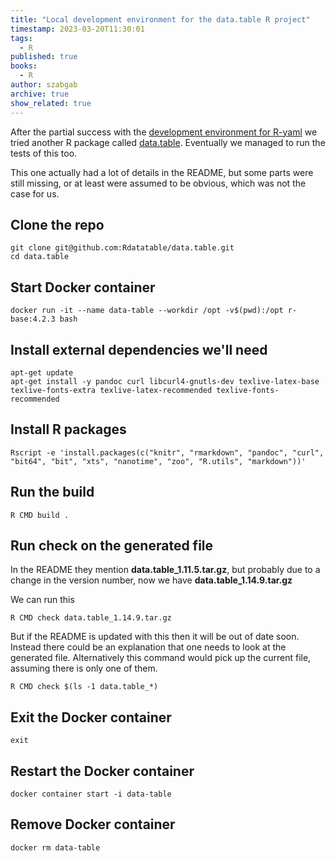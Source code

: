 ```yaml
---
title: "Local development environment for the data.table R project"
timestamp: 2023-03-20T11:30:01
tags:
  - R
published: true
books:
  - R
author: szabgab
archive: true
show_related: true
---
```



After the partial success with the [development environment for R-yaml](https://code-maven.com/development-environment-for-r-yaml) we tried another R package
called [data.table](https://github.com/Rdatatable/data.table). Eventually we managed to run the tests of this too.


This one actually had a lot of details in the README, but some parts were still missing, or at least were assumed to be obvious, which was not the case for us.

## Clone the repo

```
git clone git@github.com:Rdatatable/data.table.git
cd data.table
```

## Start Docker container

```
docker run -it --name data-table --workdir /opt -v$(pwd):/opt r-base:4.2.3 bash
```

## Install external dependencies we'll need

```
apt-get update
apt-get install -y pandoc curl libcurl4-gnutls-dev texlive-latex-base texlive-fonts-extra texlive-latex-recommended texlive-fonts-recommended
```

## Install R packages

```
Rscript -e 'install.packages(c("knitr", "rmarkdown", "pandoc", "curl", "bit64", "bit", "xts", "nanotime", "zoo", "R.utils", "markdown"))'
```


## Run the build

```
R CMD build .
```

## Run check on the generated file

In the README they mention <b>data.table_1.11.5.tar.gz</b>, but probably due to a change in the version number, now we have <b>data.table_1.14.9.tar.gz</b>

We can run this

```
R CMD check data.table_1.14.9.tar.gz
```

But if the README is updated with this then it will be out of date soon. Instead there could be an explanation that one needs to look at the generated file.
Alternatively this command would pick up the current file, assuming there is only one of them.

```
R CMD check $(ls -1 data.table_*)
```


## Exit the Docker container

```
exit
```


## Restart the Docker container

```
docker container start -i data-table
```


## Remove Docker container

```
docker rm data-table
```


